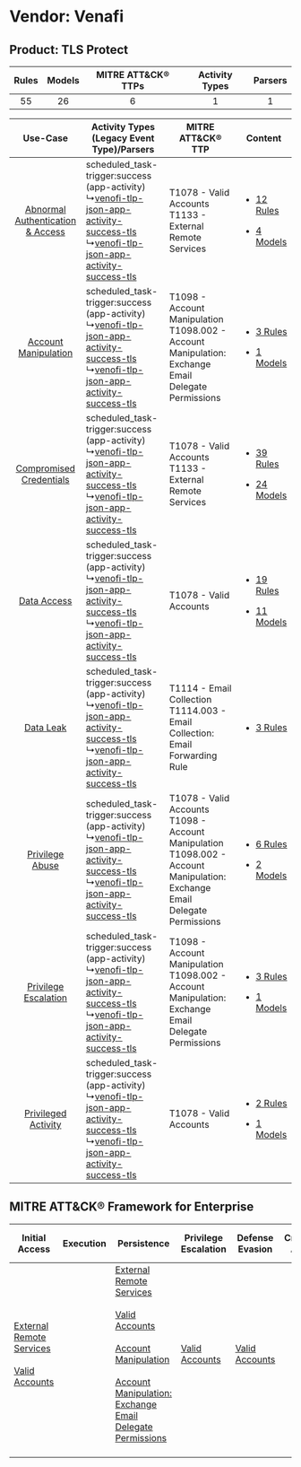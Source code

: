 Vendor: Venafi
==============
Product: TLS Protect
--------------------
| Rules | Models | MITRE ATT&CK® TTPs | Activity Types | Parsers |
|:-----:|:------:|:------------------:|:--------------:|:-------:|
|  55   |   26   |         6          |       1        |    1    |

|    Use-Case    | Activity Types (Legacy Event Type)/Parsers    | MITRE ATT&CK® TTP    | Content    |
|:----:| ---- | ---- | ---- |
| [Abnormal Authentication & Access](../../../UseCases/uc_abnormal_authentication_&_access.md) |  scheduled_task-trigger:success (app-activity)<br> ↳[venofi-tlp-json-app-activity-success-tls](Ps/pC_venofitlpjsonappactivitysuccesstls.md)<br> ↳[venofi-tlp-json-app-activity-success-tls](Ps/pC_venofitlpjsonappactivitysuccesstls.md)<br> | T1078 - Valid Accounts<br>T1133 - External Remote Services<br>    | [<ul><li>12 Rules</li></ul><ul><li>4 Models</li></ul>](RM/r_m_venafi_tls_protect_Abnormal_Authentication_&_Access.md) |
|    [Account Manipulation](../../../UseCases/uc_account_manipulation.md)    |  scheduled_task-trigger:success (app-activity)<br> ↳[venofi-tlp-json-app-activity-success-tls](Ps/pC_venofitlpjsonappactivitysuccesstls.md)<br> ↳[venofi-tlp-json-app-activity-success-tls](Ps/pC_venofitlpjsonappactivitysuccesstls.md)<br> | T1098 - Account Manipulation<br>T1098.002 - Account Manipulation: Exchange Email Delegate Permissions<br>    | [<ul><li>3 Rules</li></ul><ul><li>1 Models</li></ul>](RM/r_m_venafi_tls_protect_Account_Manipulation.md)    |
|          [Compromised Credentials](../../../UseCases/uc_compromised_credentials.md)          |  scheduled_task-trigger:success (app-activity)<br> ↳[venofi-tlp-json-app-activity-success-tls](Ps/pC_venofitlpjsonappactivitysuccesstls.md)<br> ↳[venofi-tlp-json-app-activity-success-tls](Ps/pC_venofitlpjsonappactivitysuccesstls.md)<br> | T1078 - Valid Accounts<br>T1133 - External Remote Services<br>    | [<ul><li>39 Rules</li></ul><ul><li>24 Models</li></ul>](RM/r_m_venafi_tls_protect_Compromised_Credentials.md)         |
|    [Data Access](../../../UseCases/uc_data_access.md)    |  scheduled_task-trigger:success (app-activity)<br> ↳[venofi-tlp-json-app-activity-success-tls](Ps/pC_venofitlpjsonappactivitysuccesstls.md)<br> ↳[venofi-tlp-json-app-activity-success-tls](Ps/pC_venofitlpjsonappactivitysuccesstls.md)<br> | T1078 - Valid Accounts<br>    | [<ul><li>19 Rules</li></ul><ul><li>11 Models</li></ul>](RM/r_m_venafi_tls_protect_Data_Access.md)    |
|    [Data Leak](../../../UseCases/uc_data_leak.md)    |  scheduled_task-trigger:success (app-activity)<br> ↳[venofi-tlp-json-app-activity-success-tls](Ps/pC_venofitlpjsonappactivitysuccesstls.md)<br> ↳[venofi-tlp-json-app-activity-success-tls](Ps/pC_venofitlpjsonappactivitysuccesstls.md)<br> | T1114 - Email Collection<br>T1114.003 - Email Collection: Email Forwarding Rule<br>    | [<ul><li>3 Rules</li></ul>](RM/r_m_venafi_tls_protect_Data_Leak.md)    |
|    [Privilege Abuse](../../../UseCases/uc_privilege_abuse.md)    |  scheduled_task-trigger:success (app-activity)<br> ↳[venofi-tlp-json-app-activity-success-tls](Ps/pC_venofitlpjsonappactivitysuccesstls.md)<br> ↳[venofi-tlp-json-app-activity-success-tls](Ps/pC_venofitlpjsonappactivitysuccesstls.md)<br> | T1078 - Valid Accounts<br>T1098 - Account Manipulation<br>T1098.002 - Account Manipulation: Exchange Email Delegate Permissions<br> | [<ul><li>6 Rules</li></ul><ul><li>2 Models</li></ul>](RM/r_m_venafi_tls_protect_Privilege_Abuse.md)    |
|    [Privilege Escalation](../../../UseCases/uc_privilege_escalation.md)    |  scheduled_task-trigger:success (app-activity)<br> ↳[venofi-tlp-json-app-activity-success-tls](Ps/pC_venofitlpjsonappactivitysuccesstls.md)<br> ↳[venofi-tlp-json-app-activity-success-tls](Ps/pC_venofitlpjsonappactivitysuccesstls.md)<br> | T1098 - Account Manipulation<br>T1098.002 - Account Manipulation: Exchange Email Delegate Permissions<br>    | [<ul><li>3 Rules</li></ul><ul><li>1 Models</li></ul>](RM/r_m_venafi_tls_protect_Privilege_Escalation.md)    |
|    [Privileged Activity](../../../UseCases/uc_privileged_activity.md)    |  scheduled_task-trigger:success (app-activity)<br> ↳[venofi-tlp-json-app-activity-success-tls](Ps/pC_venofitlpjsonappactivitysuccesstls.md)<br> ↳[venofi-tlp-json-app-activity-success-tls](Ps/pC_venofitlpjsonappactivitysuccesstls.md)<br> | T1078 - Valid Accounts<br>    | [<ul><li>2 Rules</li></ul><ul><li>1 Models</li></ul>](RM/r_m_venafi_tls_protect_Privileged_Activity.md)    |

MITRE ATT&CK® Framework for Enterprise
--------------------------------------
| Initial Access                                                                                                                                   | Execution | Persistence                                                                                                                                                                                                                                                                                                                                 | Privilege Escalation                                                | Defense Evasion                                                     | Credential Access | Discovery | Lateral Movement | Collection                                                                                                                                                            | Command and Control | Exfiltration | Impact |
| ------------------------------------------------------------------------------------------------------------------------------------------------ | --------- | ------------------------------------------------------------------------------------------------------------------------------------------------------------------------------------------------------------------------------------------------------------------------------------------------------------------------------------------- | ------------------------------------------------------------------- | ------------------------------------------------------------------- | ----------------- | --------- | ---------------- | --------------------------------------------------------------------------------------------------------------------------------------------------------------------- | ------------------- | ------------ | ------ |
| [External Remote Services](https://attack.mitre.org/techniques/T1133)<br><br>[Valid Accounts](https://attack.mitre.org/techniques/T1078)<br><br> |           | [External Remote Services](https://attack.mitre.org/techniques/T1133)<br><br>[Valid Accounts](https://attack.mitre.org/techniques/T1078)<br><br>[Account Manipulation](https://attack.mitre.org/techniques/T1098)<br><br>[Account Manipulation: Exchange Email Delegate Permissions](https://attack.mitre.org/techniques/T1098/002)<br><br> | [Valid Accounts](https://attack.mitre.org/techniques/T1078)<br><br> | [Valid Accounts](https://attack.mitre.org/techniques/T1078)<br><br> |                   |           |                  | [Email Collection](https://attack.mitre.org/techniques/T1114)<br><br>[Email Collection: Email Forwarding Rule](https://attack.mitre.org/techniques/T1114/003)<br><br> |                     |              |        |